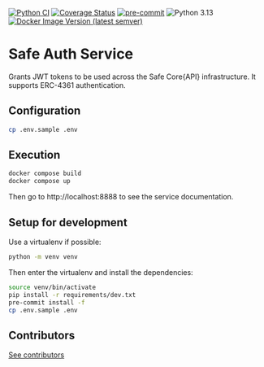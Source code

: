 [![Python CI](https://github.com/safe-global/safe-auth-service/actions/workflows/ci.yml/badge.svg)](https://github.com/safe-global/safe-auth-service/actions/workflows/ci.yml)
[![Coverage Status](https://coveralls.io/repos/github/safe-global/safe-auth-service/badge.svg?branch=main)](https://coveralls.io/github/safe-global/safe-auth-service?branch=main)
[![pre-commit](https://img.shields.io/badge/pre--commit-enabled-brightgreen?logo=pre-commit&logoColor=white)](https://github.com/pre-commit/pre-commit)
![Python 3.13](https://img.shields.io/badge/Python-3.13-blue.svg)
[![Docker Image Version (latest semver)](https://img.shields.io/docker/v/safeglobal/safe-auth-service?label=Docker&sort=semver)](https://hub.docker.com/r/safeglobal/safe-auth-service)


# Safe Auth Service
Grants JWT tokens to be used across the Safe Core{API} infrastructure. It supports ERC-4361 authentication.

## Configuration
```bash
cp .env.sample .env
```

## Execution

```bash
docker compose build
docker compose up
```

Then go to http://localhost:8888 to see the service documentation.

## Setup for development
Use a virtualenv if possible:

```bash
python -m venv venv
```

Then enter the virtualenv and install the dependencies:

```bash
source venv/bin/activate
pip install -r requirements/dev.txt
pre-commit install -f
cp .env.sample .env
```


## Contributors
[See contributors](https://github.com/safe-global/safe-auth-service/graphs/contributors)
